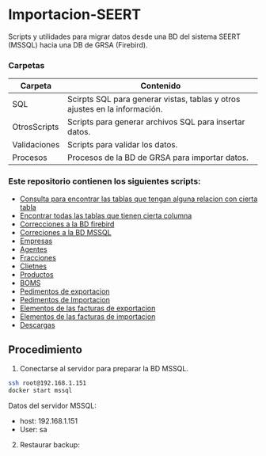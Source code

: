 # Importacion-SEERT
Scripts y utilidades para migrar datos desde una BD del sistema SEERT (MSSQL) hacia una DB de GRSA (Firebird).

### Carpetas
|Carpeta|Contenido|
|-------|---------|
|SQL|Scirpts SQL para generar vistas, tablas y otros ajustes en la información.|
|OtrosScripts|Scripts para generar archivos SQL para insertar datos.|
|Validaciones|Scripts para validar los datos.|
|Procesos|Procesos de la BD de GRSA para importar datos.|

### Este repositorio contienen los siguientes scripts:
- [Consulta para encontrar las tablas que tengan alguna relacion con cierta tabla](SQL/Tablas-Relaciones.sql)
- [Encontrar todas las tablas que tienen cierta columna](SQL/Find-Tables-By-Row-Name.sql)
- [Correcciones a la BD firebird](SQL/Fix_Firebird.sql)
- [Correciones a la BD MSSQL](SQL/fixes.sql)
- [Empresas](SQL/Empresas-View.sql)
- [Agentes](SQL/View-Agentes.sql)
- [Fracciones](SQL/Vista-Fracciones.sql)
- [Clietnes](SQL/Vista-Clientes.sql)
- [Productos](SQL/Vista-Productos.sql)
- [BOMS](SQL/Vista-BOM.sql)
- [Pedimentos de exportacion](SQL/PedimentosEXP.sql)
- [Pedimentos de Importacion](SQL/PedimentosIMP.sql)
- [Elementos de las facturas de exportacion](SQL/Tabla_ElemFactExp.sql)
- [Elementos de las facturas de importacion](SQL/Tabla-ElemFactImp.sql)
- [Descargas](SQL/Vista-Descargas.sql)

## Procedimiento
1. Conectarse al servidor para preparar la BD MSSQL.
  ```bash
  ssh root@192.168.1.151
  docker start mssql
  ```
  Datos del servidor MSSQL:
  - host: 192.168.1.151
  - User: sa
2. Restaurar backup:
